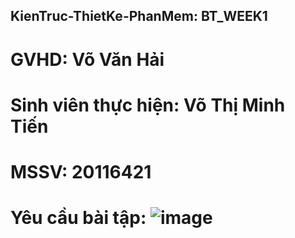 ## KienTruc-ThietKe-PhanMem: BT_WEEK1
# GVHD: Võ Văn Hải
# Sinh viên thực hiện: Võ Thị Minh Tiến
# MSSV: 20116421
# Yêu cầu bài tập: ![image](https://github.com/KienTruc-ThietKe-PhanMem/Lab01_KTPM/assets/89054978/9389528f-8834-497f-aefa-26f2e2e24e86)

